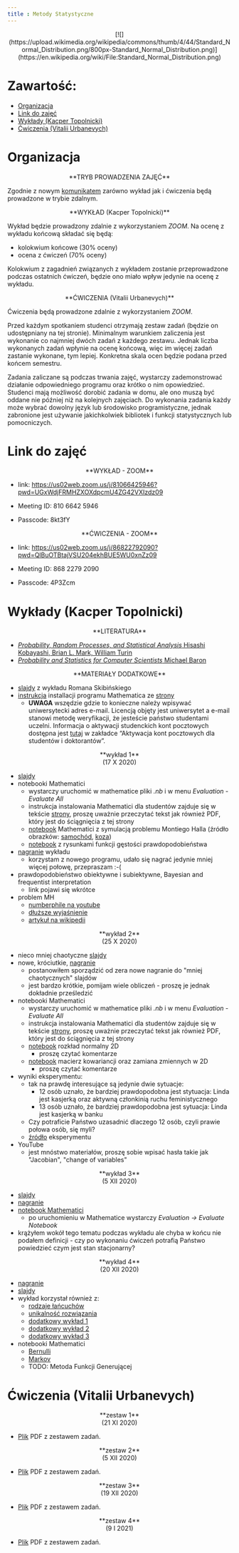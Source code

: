 ```yaml
---
title : Metody Statystyczne
---
```


<center>
[![](https://upload.wikimedia.org/wikipedia/commons/thumb/4/44/Standard_Normal_Distribution.png/800px-Standard_Normal_Distribution.png)](https://en.wikipedia.org/wiki/File:Standard_Normal_Distribution.png)
</center>



# Zawartość:

* [Organizacja](#organizacja)
* [Link do zajęć](#link-do-zajęć)
* [Wykłady (Kacper Topolnicki)](#wykłady-kacper-topolnicki)
* [Ćwiczenia (Vitalii Urbanevych)](#ćwiczenia-vitalii-urbanevych)



# Organizacja

<center>
**TRYB PROWADZENIA ZAJĘĆ**
</center>

Zgodnie z nowym [komunikatem](./start/pl/010_Nauczanie/005_Metody_Statystyczne_(zima_2020-2021)/001_Organizacja/komunikat.pdf) zarówno wykład jak i ćwiczenia będą prowadzone
w trybie zdalnym.

<center>
**WYKŁAD (Kacper Topolnicki)**
</center>

Wykład będzie prowadzony zdalnie z wykorzystaniem *ZOOM*. Na ocenę z wykładu końcową składać się będą:

- kolokwium końcowe (30% oceny)
- ocena z ćwiczeń (70% oceny)

Kolokwium z zagadnień związanych z wykładem zostanie przeprowadzone podczas ostatnich ćwiczeń, 
będzie ono miało wpływ jedynie na ocenę z wykładu.

<center>
**ĆWICZENIA (Vitalii Urbanevych)**
</center>

Ćwiczenia będą prowadzone zdalnie z wykorzystaniem *ZOOM*.

Przed każdym spotkaniem studenci otrzymają zestaw zadań (będzie on udostępniany na tej stronie). Minimalnym warunkiem zaliczenia jest wykonanie co najmniej dwóch zadań z każdego zestawu. Jednak liczba wykonanych zadań wpłynie na ocenę końcową, więc im więcej zadań zastanie wykonane, tym lepiej. Konkretna skala ocen będzie podana przed końcem semestru.

Zadania zaliczane są podczas trwania zajęć, wystarczy zademonstrować działanie odpowiedniego programu oraz krótko o nim opowiedzieć. Studenci mają możliwość dorobić zadania w domu, ale ono muszą być oddane nie później niż na kolejnych zajęciach. Do wykonania zadania każdy może wybrać dowolny język lub środowisko programistyczne, jednak zabronione jest używanie jakichkolwiek bibliotek i funkcji statystycznych lub pomocniczych.





# Link do zajęć

<center>
**WYKŁAD - ZOOM**
</center>

- link: <https://us02web.zoom.us/j/81066425946?pwd=UGxWdjFRMHZXOXdpcmU4ZG42VXIzdz09>

- Meeting ID: 810 6642 5946

- Passcode: 8kt3fY

<center>
**ĆWICZENIA - ZOOM**
</center>

- link: <https://us02web.zoom.us/j/86822792090?pwd=QlBuOTBtajVSU204ekhBUE5WU0xnZz09>

- Meeting ID: 868 2279 2090

- Passcode: 4P3Zcm


# Wykłady (Kacper Topolnicki)

<center>
**LITERATURA**
</center>

- [*Probability, Random Processes, and Statistical Analysis* Hisashi Kobayashi, Brian L. Mark, William Turin](https://www.cambridge.org/core/books/probability-random-processes-and-statistical-analysis/1909C657E4758038B54C4235B3AD0FDF)
- [*Probability and Statistics for Computer Scientists* Michael Baron](https://www.routledge.com/Probability-and-Statistics-for-Computer-Scientists/Baron/p/book/9781138044487)

<center>
**MATERIAŁY DODATKOWE**
</center>

- [slajdy](./start/pl/010_Nauczanie/005_Metody_Statystyczne_(zima_2020-2021)/010_Wykłady_(Kacper_Topolnicki)/wyklad_RomanSkibinski.zip) z wykładu Romana Skibińskiego
- [instrukcja](https://fais.uj.edu.pl/documents/41628/5097967/OprogramowanieMathematica_na_Uniwersytecie_Jagiello%C5%84skim_2018.pdf/eca91225-a7c0-48fb-94a9-a08553de7fd7) installacji programu Mathematica
  ze [strony](https://fais.uj.edu.pl/dla-studentow/studia-z-mathematica)
  - **UWAGA** wszędzie gdzie to konieczne należy wpisywać uniwersytecki adres e-mail. Licencją objęty jest uniwersytet a e-mail stanowi metodę weryfikacji, że jesteście państwo studentami uczelni. Informacja o aktywacji studenckich kont pocztowych dostępna jest [tutaj](https://pomocit.uj.edu.pl/poczta_studenci) 
    w zakładce “Aktywacja kont pocztowych dla studentów i doktorantów”.


<center>
**wykład 1**
</center>

<center>
(17 X 2020)
</center>

- [slajdy](./start/pl/010_Nauczanie/005_Metody_Statystyczne_(zima_2020-2021)/010_Wykłady_(Kacper_Topolnicki)/wykład_2020-10-17-Note-11-22.pdf)
- notebooki Mathematici
  - wystarczy uruchomić w mathematice pliki *.nb* i w menu *Evaluation - Evaluate All*
  - instrukcja instalowania Mathematici dla studentów zajduje się w tekście [strony](https://kacpertopol.github.io/000pl.html), 
	  proszę uważnie przeczytać tekst jak również PDF, który jest do ściągnięcia z tej strony
  - [notebook](./start/pl/010_Nauczanie/005_Metody_Statystyczne_(zima_2020-2021)/010_Wykłady_(Kacper_Topolnicki)/mh.zip) Mathematici z symulacją problemu Montiego Halla (źródło obrazków: [samochód](https://commons.wikimedia.org/wiki/File:Blue_old_car.svg), [koza](https://commons.wikimedia.org/wiki/File:Goat_cartoon_04.svg))
  - [notebook](./start/pl/010_Nauczanie/005_Metody_Statystyczne_(zima_2020-2021)/010_Wykłady_(Kacper_Topolnicki)/fgp.zip) z rysunkami funkcji gęstości prawdopodobieństwa
- [nagranie](https://ujchmura-my.sharepoint.com/:v:/g/personal/kacper_topolnicki_uj_edu_pl/EfTfTfuFUqZLmpmjoTbBXIsBumimbv9xevBuN4CsBcrlaA?e=w5x3ik) wykładu
  - korzystam z nowego programu, udało się nagrać jedynie mniej więcej połowę, przepraszam :-(
- prawdopodobieństwo obiektywne i subiektywne, Bayesian and frequentist interpretation
  - link pojawi się wkrótce
- problem MH
  - [numberphile na youtube](https://youtu.be/4Lb-6rxZxx0)
  - [dłuższe wyjaśnienie](https://youtu.be/ugbWqWCcxrg)
  - [artykuł na wikipedii](https://en.wikipedia.org/wiki/Monty_Hall_problem)

<center>
**wykład 2**
</center>

<center>
(25 X 2020)
</center>

- nieco mniej chaotyczne [slajdy](./start/pl/010_Nauczanie/005_Metody_Statystyczne_(zima_2020-2021)/010_Wykłady_(Kacper_Topolnicki)/ms_2.pdf)
- nowe, króciutkie, [nagranie](https://ujchmura-my.sharepoint.com/:v:/g/personal/kacper_topolnicki_uj_edu_pl/EX1qBOu3wMZMsWNJ-P-RwGsBAachwZlIjVar_SU-cAlSEQ)
  - postanowiłem sporządzić od zera nowe nagranie do "mniej chaotycznych" slajdów
  - jest bardzo krótkie, pomijam wiele obliczeń - proszę je jednak dokładnie prześledzić
- notebooki Mathematici
  - wystarczy uruchomić w mathematice pliki *.nb* i w menu *Evaluation - Evaluate All*
  - instrukcja instalowania Mathematici dla studentów zajduje się w tekście [strony](https://kacpertopol.github.io/000pl.html), 
	  proszę uważnie przeczytać tekst jak również PDF, który jest do ściągnięcia z tej strony	
  - [notebook](./start/pl/010_Nauczanie/005_Metody_Statystyczne_(zima_2020-2021)/010_Wykłady_(Kacper_Topolnicki)/examples.nb) rozkład normalny 2D
	  - proszę czytać komentarze
  - [notebook](./start/pl/010_Nauczanie/005_Metody_Statystyczne_(zima_2020-2021)/010_Wykłady_(Kacper_Topolnicki)/examples1.nb) macierz kowariancji oraz zamiana zmiennych w 2D
	  - proszę czytać komentarze
- wyniki eksperymentu:
  - tak na prawdę interesujące są jedynie dwie sytuacje: 
    - $12$ osób uznało, że bardziej prawdopodobna jest stytuacja: Linda jest kasjerką oraz aktywną członkinią ruchu feministycznego
    - $13$ osób uznało, że bardziej prawdopodobna jest sytuacja: Linda jest kasjerką w banku
  - Czy potraficie Państwo uzasadnić dlaczego $12$ osób, czyli prawie połowa osób, się myli?
  - [źródło](https://en.wikipedia.org/wiki/Thinking,_Fast_and_Slow) eksperymentu
- YouTube
  - jest mnóstwo materiałów, proszę sobie wpisać hasła takie jak "Jacobian", "change of variables"

<center>
**wykład 3**
</center>

<center>
(5 XII 2020)
</center>

- [slajdy](./start/pl/010_Nauczanie/005_Metody_Statystyczne_(zima_2020-2021)/010_Wykłady_(Kacper_Topolnicki)/wyklad_3.pdf)
- [nagranie](https://ujchmura-my.sharepoint.com/:v:/g/personal/kacper_topolnicki_uj_edu_pl/EdR3X9a13fxNhbFXGGwTI9sBFe_yGXrUM5M15T8yQN8dRg?e=dHChaG)
- [notebook Mathematici](./start/pl/010_Nauczanie/005_Metody_Statystyczne_(zima_2020-2021)/010_Wykłady_(Kacper_Topolnicki)/05_12_2020.nb)
  - po uruchomieniu w Mathematice wystarczy *Evaluation -> Evaluate Notebook*
- krążyłem wokół tego tematu podczas wykładu ale chyba w końcu nie podałem definicji - czy po wykonaniu ćwiczeń
  potrafią Państwo powiedzieć czym jest stan stacjonarny?

<center>
**wykład 4**
</center>

<center>
(20 XII 2020)
</center>

- [nagranie](https://ujchmura-my.sharepoint.com/:v:/g/personal/kacper_topolnicki_uj_edu_pl/ERUnK5HhpQRJm6vAz1wvIOMB-dV6CH8OmZU7TyFEcU40iQ?e=I2YRqC) 
- [slajdy](./start/pl/010_Nauczanie/005_Metody_Statystyczne_(zima_2020-2021)/010_Wykłady_(Kacper_Topolnicki)/20_12_2020.pdf)
- wykład korzystał również z:
  - [rodzaje łańcuchów](http://wwwf.imperial.ac.uk/~ejm/M3S4/NOTES3.pdf)
  - [unikalność rozwiązania](http://www.stat.yale.edu/~jtc5/251/readings/Basics%20of%20Applied%20Stochastic%20Processes_Serfozo.pdf) 
  - [dodatkowy wykład 1](https://mast.queensu.ca/~stat455/lecturenotes/set3.pdf)
  - [dodatkowy wykład 2](https://siamak.isoperimetric.info/teaching/markov/files/equilibrium-2.pdf)
  - [dodatkowy wykład 3](http://math.uchicago.edu/~may/REU2017/REUPapers/Freedman.pdf)
- notebooki Mathematici 
  - [Bernulli](./start/pl/010_Nauczanie/005_Metody_Statystyczne_(zima_2020-2021)/010_Wykłady_(Kacper_Topolnicki)/20_12_2020.nb)
  - [Markov](./start/pl/010_Nauczanie/005_Metody_Statystyczne_(zima_2020-2021)/010_Wykłady_(Kacper_Topolnicki)/20_12_2020_1.nb)
  - TODO: Metoda Funkcji Generującej


# Ćwiczenia (Vitalii Urbanevych)

<center>
**zestaw 1**
</center>

<center>
(21 XI 2020)
</center>

- [Plik](./start/pl/010_Nauczanie/005_Metody_Statystyczne_(zima_2020-2021)/013_Ćwiczenia_(Vitalii_Urbanevych)/1_Urbanevych_2020.pdf) PDF z zestawem zadań.

<center>
**zestaw 2**
</center>

<center>
(5 XII 2020)
</center>

- [Plik](./start/pl/010_Nauczanie/005_Metody_Statystyczne_(zima_2020-2021)/013_Ćwiczenia_(Vitalii_Urbanevych)/2_Urbanevych_2020_new.pdf) PDF z zestawem zadań.

<center>
**zestaw 3**
</center>

<center>
(19 XII 2020)
</center>

- [Plik](./start/pl/010_Nauczanie/005_Metody_Statystyczne_(zima_2020-2021)/013_Ćwiczenia_(Vitalii_Urbanevych)/3_Urbanevych_2020_new.pdf) PDF z zestawem zadań.

<center>
**zestaw 4**
</center>

<center>
(9 I 2021)
</center>

- [Plik](./start/pl/010_Nauczanie/005_Metody_Statystyczne_(zima_2020-2021)/013_Ćwiczenia_(Vitalii_Urbanevych)/4_Urbanevych_2020.pdf) PDF z zestawem zadań.


